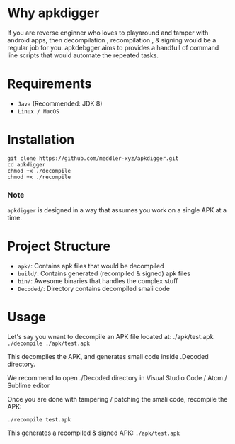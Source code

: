 
# Why apkdigger
If you are reverse enginner who loves to playaround and tamper with android apps, then decompilation , recompilation , & signing would be a regular job for you. apkdebgger aims to provides a handfull of command line scripts that would automate the repeated tasks. 

# Requirements
-   `Java` (Recommended: JDK 8)
-   `Linux / MacOS`

# Installation
```
git clone https://github.com/meddler-xyz/apkdigger.git
cd apkdigger
chmod +x ./decompile
chmod +x ./recompile
```
### Note
`apkdigger` is designed in a way that assumes you work on a single APK at a time.


# Project Structure
-   `apk/`: Contains apk files that would be decompiled
-   `build/`: Contains generated (recompiled & signed) apk files
-   `bin/`: Awesome binaries that handles the complex stuff
-   `Decoded/`: Directory contains decompiled smali code 



# Usage

Let's say you wnant to decompile an APK file located at: ./apk/test.apk
`./decompile ./apk/test.apk`

This decompiles the APK, and generates smali code inside .Decoded directory.

We recommend to open ./Decoded directory in Visual Studio Code / Atom / Sublime editor

Once you are done with tampering / patching the smali code, recompile the APK:

`./recompile test.apk`

This generates a recompiled & signed APK:
`./apk/test.apk`


